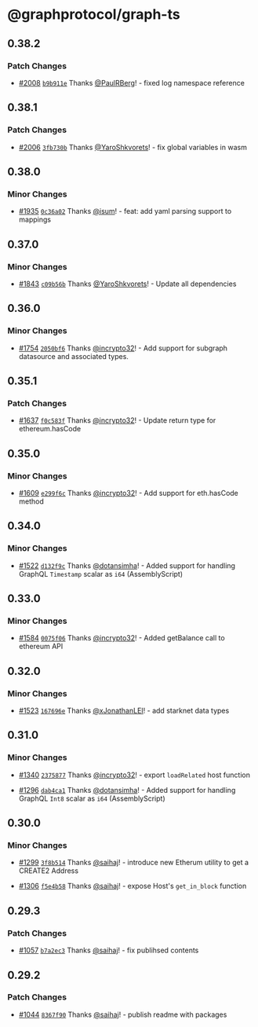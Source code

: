 # @graphprotocol/graph-ts

## 0.38.2

### Patch Changes

- [#2008](https://github.com/graphprotocol/graph-tooling/pull/2008) [`b9b911e`](https://github.com/graphprotocol/graph-tooling/commit/b9b911e67a5fd404696c1e3d2e68539b1f478724) Thanks [@PaulRBerg](https://github.com/PaulRBerg)! - fixed log namespace reference

## 0.38.1

### Patch Changes

- [#2006](https://github.com/graphprotocol/graph-tooling/pull/2006) [`3fb730b`](https://github.com/graphprotocol/graph-tooling/commit/3fb730bdaf331f48519e1d9fdea91d2a68f29fc9) Thanks [@YaroShkvorets](https://github.com/YaroShkvorets)! - fix global variables in wasm

## 0.38.0

### Minor Changes

- [#1935](https://github.com/graphprotocol/graph-tooling/pull/1935) [`0c36a02`](https://github.com/graphprotocol/graph-tooling/commit/0c36a024e0516bbf883ae62b8312dba3d9945f04) Thanks [@isum](https://github.com/isum)! - feat: add yaml parsing support to mappings

## 0.37.0

### Minor Changes

- [#1843](https://github.com/graphprotocol/graph-tooling/pull/1843)
  [`c09b56b`](https://github.com/graphprotocol/graph-tooling/commit/c09b56b093f23c80aa5d217b2fd56fccac061145)
  Thanks [@YaroShkvorets](https://github.com/YaroShkvorets)! - Update all dependencies

## 0.36.0

### Minor Changes

- [#1754](https://github.com/graphprotocol/graph-tooling/pull/1754)
  [`2050bf6`](https://github.com/graphprotocol/graph-tooling/commit/2050bf6259c19bd86a7446410c7e124dfaddf4cd)
  Thanks [@incrypto32](https://github.com/incrypto32)! - Add support for subgraph datasource and
  associated types.

## 0.35.1

### Patch Changes

- [#1637](https://github.com/graphprotocol/graph-tooling/pull/1637)
  [`f0c583f`](https://github.com/graphprotocol/graph-tooling/commit/f0c583f00c90e917d87b707b5b7a892ad0da916f)
  Thanks [@incrypto32](https://github.com/incrypto32)! - Update return type for ethereum.hasCode

## 0.35.0

### Minor Changes

- [#1609](https://github.com/graphprotocol/graph-tooling/pull/1609)
  [`e299f6c`](https://github.com/graphprotocol/graph-tooling/commit/e299f6ce5cf1ad74cab993f6df3feb7ca9993254)
  Thanks [@incrypto32](https://github.com/incrypto32)! - Add support for eth.hasCode method

## 0.34.0

### Minor Changes

- [#1522](https://github.com/graphprotocol/graph-tooling/pull/1522)
  [`d132f9c`](https://github.com/graphprotocol/graph-tooling/commit/d132f9c9f6ea5283e40a8d913f3abefe5a8ad5f8)
  Thanks [@dotansimha](https://github.com/dotansimha)! - Added support for handling GraphQL
  `Timestamp` scalar as `i64` (AssemblyScript)

## 0.33.0

### Minor Changes

- [#1584](https://github.com/graphprotocol/graph-tooling/pull/1584)
  [`0075f06`](https://github.com/graphprotocol/graph-tooling/commit/0075f06ddaa6d37606e42e1c12d11d19674d00ad)
  Thanks [@incrypto32](https://github.com/incrypto32)! - Added getBalance call to ethereum API

## 0.32.0

### Minor Changes

- [#1523](https://github.com/graphprotocol/graph-tooling/pull/1523)
  [`167696e`](https://github.com/graphprotocol/graph-tooling/commit/167696eb611db0da27a6cf92a7390e72c74672ca)
  Thanks [@xJonathanLEI](https://github.com/xJonathanLEI)! - add starknet data types

## 0.31.0

### Minor Changes

- [#1340](https://github.com/graphprotocol/graph-tooling/pull/1340)
  [`2375877`](https://github.com/graphprotocol/graph-tooling/commit/23758774b33b5b7c6934f57a3e137870205ca6f0)
  Thanks [@incrypto32](https://github.com/incrypto32)! - export `loadRelated` host function

- [#1296](https://github.com/graphprotocol/graph-tooling/pull/1296)
  [`dab4ca1`](https://github.com/graphprotocol/graph-tooling/commit/dab4ca1f5df7dcd0928bbaa20304f41d23b20ced)
  Thanks [@dotansimha](https://github.com/dotansimha)! - Added support for handling GraphQL `Int8`
  scalar as `i64` (AssemblyScript)

## 0.30.0

### Minor Changes

- [#1299](https://github.com/graphprotocol/graph-tooling/pull/1299)
  [`3f8b514`](https://github.com/graphprotocol/graph-tooling/commit/3f8b51440db281e69879be7d91d79cd43e45fe86)
  Thanks [@saihaj](https://github.com/saihaj)! - introduce new Etherum utility to get a CREATE2
  Address

- [#1306](https://github.com/graphprotocol/graph-tooling/pull/1306)
  [`f5e4b58`](https://github.com/graphprotocol/graph-tooling/commit/f5e4b58989edc5f3bb8211f1b912449e77832de8)
  Thanks [@saihaj](https://github.com/saihaj)! - expose Host's `get_in_block` function

## 0.29.3

### Patch Changes

- [#1057](https://github.com/graphprotocol/graph-tooling/pull/1057)
  [`b7a2ec3`](https://github.com/graphprotocol/graph-tooling/commit/b7a2ec3e9e2206142236f892e2314118d410ac93)
  Thanks [@saihaj](https://github.com/saihaj)! - fix publihsed contents

## 0.29.2

### Patch Changes

- [#1044](https://github.com/graphprotocol/graph-tooling/pull/1044)
  [`8367f90`](https://github.com/graphprotocol/graph-tooling/commit/8367f90167172181870c1a7fe5b3e84d2c5aeb2c)
  Thanks [@saihaj](https://github.com/saihaj)! - publish readme with packages
